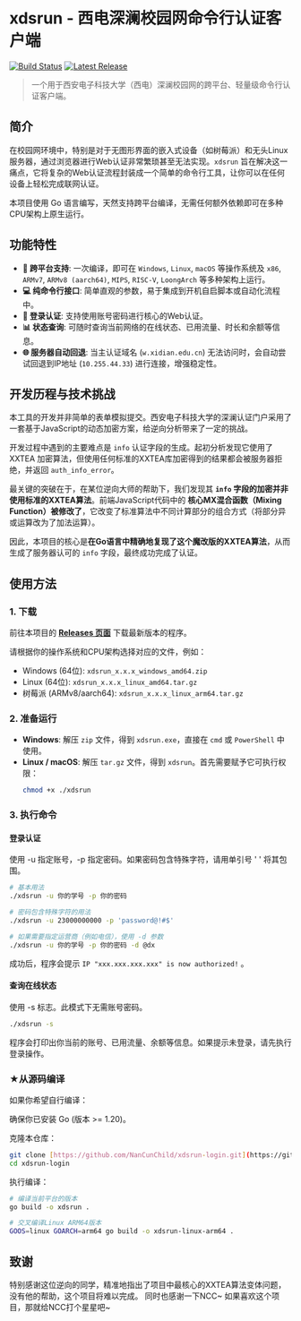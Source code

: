 # xdsrun - 西电深澜校园网命令行认证客户端

[![Build Status](https://github.com/NanCunChild/xdsrun-login/actions/workflows/release.yml/badge.svg)](https://github.com/NanCunChild/xdsrun-login/actions/workflows/release.yml)
[![Latest Release](https://img.shields.io/github/v/release/NanCunChild/xdsrun-login)](https://github.com/NanCunChild/xdsrun-login/releases/latest)

> 一个用于西安电子科技大学（西电）深澜校园网的跨平台、轻量级命令行认证客户端。

## 简介

在校园网环境中，特别是对于无图形界面的嵌入式设备（如树莓派）和无头Linux服务器，通过浏览器进行Web认证非常繁琐甚至无法实现。`xdsrun` 旨在解决这一痛点，它将复杂的Web认证流程封装成一个简单的命令行工具，让你可以在任何设备上轻松完成联网认证。

本项目使用 Go 语言编写，天然支持跨平台编译，无需任何额外依赖即可在多种CPU架构上原生运行。

## 功能特性

- **🚀 跨平台支持**: 一次编译，即可在 `Windows`, `Linux`, `macOS` 等操作系统及 `x86`, `ARMv7`, `ARMv8 (aarch64)`, `MIPS`, `RISC-V`, `LoongArch` 等多种架构上运行。
- **💻 纯命令行接口**: 简单直观的参数，易于集成到开机自启脚本或自动化流程中。
- **🔐 登录认证**: 支持使用账号密码进行核心的Web认证。
- **📊 状态查询**: 可随时查询当前网络的在线状态、已用流量、时长和余额等信息。
- **🌐 服务器自动回退**: 当主认证域名 (`w.xidian.edu.cn`) 无法访问时，会自动尝试回退到IP地址 (`10.255.44.33`) 进行连接，增强稳定性。

## 开发历程与技术挑战

本工具的开发并非简单的表单模拟提交。西安电子科技大学的深澜认证门户采用了一套基于JavaScript的动态加密方案，给逆向分析带来了一定的挑战。

开发过程中遇到的主要难点是 `info` 认证字段的生成。起初分析发现它使用了 XXTEA 加密算法，但使用任何标准的XXTEA库加密得到的结果都会被服务器拒绝，并返回 `auth_info_error`。

最关键的突破在于，在某位逆向大师的帮助下，我们发现其 **`info` 字段的加密并非使用标准的XXTEA算法**。前端JavaScript代码中的 **核心MX混合函数（Mixing Function）被修改了**，它改变了标准算法中不同计算部分的组合方式（将部分异或运算改为了加法运算）。

因此，本项目的核心是**在Go语言中精确地复现了这个魔改版的XXTEA算法**，从而生成了服务器认可的 `info` 字段，最终成功完成了认证。

## 使用方法

### 1. 下载

前往本项目的 [**Releases 页面**](https://github.com/NanCunChild/xdsrun-login/releases) 下载最新版本的程序。

请根据你的操作系统和CPU架构选择对应的文件，例如：
- Windows (64位): `xdsrun_x.x.x_windows_amd64.zip`
- Linux (64位): `xdsrun_x.x.x_linux_amd64.tar.gz`
- 树莓派 (ARMv8/aarch64): `xdsrun_x.x.x_linux_arm64.tar.gz`

### 2. 准备运行

- **Windows**: 解压 `zip` 文件，得到 `xdsrun.exe`，直接在 `cmd` 或 `PowerShell` 中使用。
- **Linux / macOS**: 解压 `tar.gz` 文件，得到 `xdsrun`。首先需要赋予它可执行权限：
  ```bash
  chmod +x ./xdsrun
  ```

### 3. 执行命令
#### 登录认证
使用 -u 指定账号，-p 指定密码。如果密码包含特殊字符，请用单引号 ' ' 将其包围。

```Bash
# 基本用法
./xdsrun -u 你的学号 -p 你的密码

# 密码包含特殊字符的用法
./xdsrun -u 23000000000 -p 'password@!#$'

# 如果需要指定运营商（例如电信），使用 -d 参数
./xdsrun -u 你的学号 -p 你的密码 -d @dx
```

成功后，程序会提示 `IP "xxx.xxx.xxx.xxx" is now authorized!` 。

#### 查询在线状态
使用 -s 标志。此模式下无需账号密码。

```Bash
./xdsrun -s
```
程序会打印出你当前的账号、已用流量、余额等信息。如果提示未登录，请先执行登录操作。

### ★从源码编译
如果你希望自行编译：

确保你已安装 Go (版本 >= 1.20)。

克隆本仓库：

```Bash
git clone [https://github.com/NanCunChild/xdsrun-login.git](https://github.com/NanCunChild/xdsrun-login.git)
cd xdsrun-login
```
执行编译：

```Bash
# 编译当前平台的版本
go build -o xdsrun .

# 交叉编译Linux ARM64版本
GOOS=linux GOARCH=arm64 go build -o xdsrun-linux-arm64 .
```

## 致谢
特别感谢这位逆向的同学，精准地指出了项目中最核心的XXTEA算法变体问题，没有他的帮助，这个项目将难以完成。
同时也感谢一下NCC~ 如果喜欢这个项目，那就给NCC打个星星吧~